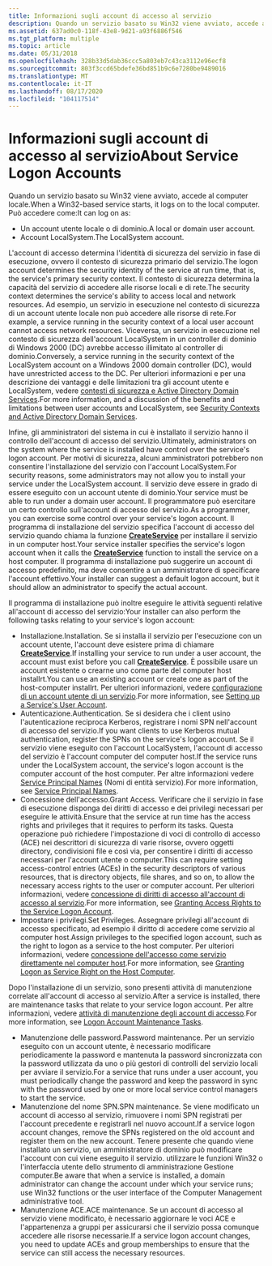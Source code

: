 ```yaml
---
title: Informazioni sugli account di accesso al servizio
description: Quando un servizio basato su Win32 viene avviato, accede al computer locale.
ms.assetid: 637ad0c0-118f-43e8-9d21-a93f6886f546
ms.tgt_platform: multiple
ms.topic: article
ms.date: 05/31/2018
ms.openlocfilehash: 328b33d5dab36ccc5a803eb7c43ca3112e96ecf8
ms.sourcegitcommit: 803f3ccd65bdefe36bd851b9c6e7280be9489016
ms.translationtype: MT
ms.contentlocale: it-IT
ms.lasthandoff: 08/17/2020
ms.locfileid: "104117514"
---
```

# <a name="about-service-logon-accounts"></a><span data-ttu-id="340c3-103">Informazioni sugli account di accesso al servizio</span><span class="sxs-lookup"><span data-stu-id="340c3-103">About Service Logon Accounts</span></span>

<span data-ttu-id="340c3-104">Quando un servizio basato su Win32 viene avviato, accede al computer locale.</span><span class="sxs-lookup"><span data-stu-id="340c3-104">When a Win32-based service starts, it logs on to the local computer.</span></span> <span data-ttu-id="340c3-105">Può accedere come:</span><span class="sxs-lookup"><span data-stu-id="340c3-105">It can log on as:</span></span>

-   <span data-ttu-id="340c3-106">Un account utente locale o di dominio.</span><span class="sxs-lookup"><span data-stu-id="340c3-106">A local or domain user account.</span></span>
-   <span data-ttu-id="340c3-107">Account LocalSystem.</span><span class="sxs-lookup"><span data-stu-id="340c3-107">The LocalSystem account.</span></span>

<span data-ttu-id="340c3-108">L'account di accesso determina l'identità di sicurezza del servizio in fase di esecuzione, ovvero il contesto di sicurezza primario del servizio.</span><span class="sxs-lookup"><span data-stu-id="340c3-108">The logon account determines the security identity of the service at run time, that is, the service's primary security context.</span></span> <span data-ttu-id="340c3-109">Il contesto di sicurezza determina la capacità del servizio di accedere alle risorse locali e di rete.</span><span class="sxs-lookup"><span data-stu-id="340c3-109">The security context determines the service's ability to access local and network resources.</span></span> <span data-ttu-id="340c3-110">Ad esempio, un servizio in esecuzione nel contesto di sicurezza di un account utente locale non può accedere alle risorse di rete.</span><span class="sxs-lookup"><span data-stu-id="340c3-110">For example, a service running in the security context of a local user account cannot access network resources.</span></span> <span data-ttu-id="340c3-111">Viceversa, un servizio in esecuzione nel contesto di sicurezza dell'account LocalSystem in un controller di dominio di Windows 2000 (DC) avrebbe accesso illimitato al controller di dominio.</span><span class="sxs-lookup"><span data-stu-id="340c3-111">Conversely, a service running in the security context of the LocalSystem account on a Windows 2000 domain controller (DC), would have unrestricted access to the DC.</span></span> <span data-ttu-id="340c3-112">Per ulteriori informazioni e per una descrizione dei vantaggi e delle limitazioni tra gli account utente e LocalSystem, vedere [contesti di sicurezza e Active Directory Domain Services](security-contexts-and-active-directory-domain-services.md).</span><span class="sxs-lookup"><span data-stu-id="340c3-112">For more information, and a discussion of the benefits and limitations between user accounts and LocalSystem, see [Security Contexts and Active Directory Domain Services](security-contexts-and-active-directory-domain-services.md).</span></span>

<span data-ttu-id="340c3-113">Infine, gli amministratori del sistema in cui è installato il servizio hanno il controllo dell'account di accesso del servizio.</span><span class="sxs-lookup"><span data-stu-id="340c3-113">Ultimately, administrators on the system where the service is installed have control over the service's logon account.</span></span> <span data-ttu-id="340c3-114">Per motivi di sicurezza, alcuni amministratori potrebbero non consentire l'installazione del servizio con l'account LocalSystem.</span><span class="sxs-lookup"><span data-stu-id="340c3-114">For security reasons, some administrators may not allow you to install your service under the LocalSystem account.</span></span> <span data-ttu-id="340c3-115">Il servizio deve essere in grado di essere eseguito con un account utente di dominio.</span><span class="sxs-lookup"><span data-stu-id="340c3-115">Your service must be able to run under a domain user account.</span></span> <span data-ttu-id="340c3-116">Il programmatore può esercitare un certo controllo sull'account di accesso del servizio.</span><span class="sxs-lookup"><span data-stu-id="340c3-116">As a programmer, you can exercise some control over your service's logon account.</span></span> <span data-ttu-id="340c3-117">Il programma di installazione del servizio specifica l'account di accesso del servizio quando chiama la funzione [**CreateService**](/windows/desktop/api/winsvc/nf-winsvc-createservicea) per installare il servizio in un computer host.</span><span class="sxs-lookup"><span data-stu-id="340c3-117">Your service installer specifies the service's logon account when it calls the [**CreateService**](/windows/desktop/api/winsvc/nf-winsvc-createservicea) function to install the service on a host computer.</span></span> <span data-ttu-id="340c3-118">Il programma di installazione può suggerire un account di accesso predefinito, ma deve consentire a un amministratore di specificare l'account effettivo.</span><span class="sxs-lookup"><span data-stu-id="340c3-118">Your installer can suggest a default logon account, but it should allow an administrator to specify the actual account.</span></span>

<span data-ttu-id="340c3-119">Il programma di installazione può inoltre eseguire le attività seguenti relative all'account di accesso del servizio:</span><span class="sxs-lookup"><span data-stu-id="340c3-119">Your installer can also perform the following tasks relating to your service's logon account:</span></span>

-   <span data-ttu-id="340c3-120">Installazione.</span><span class="sxs-lookup"><span data-stu-id="340c3-120">Installation.</span></span> <span data-ttu-id="340c3-121">Se si installa il servizio per l'esecuzione con un account utente, l'account deve esistere prima di chiamare [**CreateService**](/windows/desktop/api/winsvc/nf-winsvc-createservicea).</span><span class="sxs-lookup"><span data-stu-id="340c3-121">If installing your service to run under a user account, the account must exist before you call [**CreateService**](/windows/desktop/api/winsvc/nf-winsvc-createservicea).</span></span> <span data-ttu-id="340c3-122">È possibile usare un account esistente o crearne uno come parte del computer host installrt.</span><span class="sxs-lookup"><span data-stu-id="340c3-122">You can use an existing account or create one as part of the host-computer installrt.</span></span> <span data-ttu-id="340c3-123">Per ulteriori informazioni, vedere [configurazione di un account utente di un servizio](setting-up-a-serviceampaposs-user-account.md).</span><span class="sxs-lookup"><span data-stu-id="340c3-123">For more information, see [Setting up a Service's User Account](setting-up-a-serviceampaposs-user-account.md).</span></span>
-   <span data-ttu-id="340c3-124">Autenticazione.</span><span class="sxs-lookup"><span data-stu-id="340c3-124">Authentication.</span></span> <span data-ttu-id="340c3-125">Se si desidera che i client usino l'autenticazione reciproca Kerberos, registrare i nomi SPN nell'account di accesso del servizio.</span><span class="sxs-lookup"><span data-stu-id="340c3-125">If you want clients to use Kerberos mutual authentication, register the SPNs on the service's logon account.</span></span> <span data-ttu-id="340c3-126">Se il servizio viene eseguito con l'account LocalSystem, l'account di accesso del servizio è l'account computer del computer host.</span><span class="sxs-lookup"><span data-stu-id="340c3-126">If the service runs under the LocalSystem account, the service's logon account is the computer account of the host computer.</span></span> <span data-ttu-id="340c3-127">Per altre informazioni vedere [Service Principal Names](service-principal-names.md) (Nomi di entità servizio).</span><span class="sxs-lookup"><span data-stu-id="340c3-127">For more information, see [Service Principal Names](service-principal-names.md).</span></span>
-   <span data-ttu-id="340c3-128">Concessione dell'accesso.</span><span class="sxs-lookup"><span data-stu-id="340c3-128">Grant Access.</span></span> <span data-ttu-id="340c3-129">Verificare che il servizio in fase di esecuzione disponga dei diritti di accesso e dei privilegi necessari per eseguire le attività.</span><span class="sxs-lookup"><span data-stu-id="340c3-129">Ensure that the service at run time has the access rights and privileges that it requires to perform its tasks.</span></span> <span data-ttu-id="340c3-130">Questa operazione può richiedere l'impostazione di voci di controllo di accesso (ACE) nei descrittori di sicurezza di varie risorse, ovvero oggetti directory, condivisioni file e così via, per consentire i diritti di accesso necessari per l'account utente o computer.</span><span class="sxs-lookup"><span data-stu-id="340c3-130">This can require setting access-control entries (ACEs) in the security descriptors of various resources, that is directory objects, file shares, and so on, to allow the necessary access rights to the user or computer account.</span></span> <span data-ttu-id="340c3-131">Per ulteriori informazioni, vedere [concessione di diritti di accesso all'account di accesso al servizio](granting-access-rights-to-the-service-logon-account.md).</span><span class="sxs-lookup"><span data-stu-id="340c3-131">For more information, see [Granting Access Rights to the Service Logon Account](granting-access-rights-to-the-service-logon-account.md).</span></span>
-   <span data-ttu-id="340c3-132">Impostare i privilegi.</span><span class="sxs-lookup"><span data-stu-id="340c3-132">Set Privileges.</span></span> <span data-ttu-id="340c3-133">Assegnare privilegi all'account di accesso specificato, ad esempio il diritto di accedere come servizio al computer host.</span><span class="sxs-lookup"><span data-stu-id="340c3-133">Assign privileges to the specified logon account, such as the right to logon as a service to the host computer.</span></span> <span data-ttu-id="340c3-134">Per ulteriori informazioni, vedere [concessione dell'accesso come servizio direttamente nel computer host](granting-logon-as-service-right-on-the-host-computer.md).</span><span class="sxs-lookup"><span data-stu-id="340c3-134">For more information, see [Granting Logon as Service Right on the Host Computer](granting-logon-as-service-right-on-the-host-computer.md).</span></span>

<span data-ttu-id="340c3-135">Dopo l'installazione di un servizio, sono presenti attività di manutenzione correlate all'account di accesso al servizio.</span><span class="sxs-lookup"><span data-stu-id="340c3-135">After a service is installed, there are maintenance tasks that relate to your service logon account.</span></span> <span data-ttu-id="340c3-136">Per altre informazioni, vedere [attività di manutenzione degli account di accesso](logon-account-maintenance-tasks.md).</span><span class="sxs-lookup"><span data-stu-id="340c3-136">For more information, see [Logon Account Maintenance Tasks](logon-account-maintenance-tasks.md).</span></span>

-   <span data-ttu-id="340c3-137">Manutenzione delle password.</span><span class="sxs-lookup"><span data-stu-id="340c3-137">Password maintenance.</span></span> <span data-ttu-id="340c3-138">Per un servizio eseguito con un account utente, è necessario modificare periodicamente la password e mantenuta la password sincronizzata con la password utilizzata da uno o più gestori di controlli del servizio locali per avviare il servizio.</span><span class="sxs-lookup"><span data-stu-id="340c3-138">For a service that runs under a user account, you must periodically change the password and keep the password in sync with the password used by one or more local service control managers to start the service.</span></span>
-   <span data-ttu-id="340c3-139">Manutenzione del nome SPN.</span><span class="sxs-lookup"><span data-stu-id="340c3-139">SPN maintenance.</span></span> <span data-ttu-id="340c3-140">Se viene modificato un account di accesso al servizio, rimuovere i nomi SPN registrati per l'account precedente e registrarli nel nuovo account.</span><span class="sxs-lookup"><span data-stu-id="340c3-140">If a service logon account changes, remove the SPNs registered on the old account and register them on the new account.</span></span> <span data-ttu-id="340c3-141">Tenere presente che quando viene installato un servizio, un amministratore di dominio può modificare l'account con cui viene eseguito il servizio. utilizzare le funzioni Win32 o l'interfaccia utente dello strumento di amministrazione Gestione computer.</span><span class="sxs-lookup"><span data-stu-id="340c3-141">Be aware that when a service is installed, a domain administrator can change the account under which your service runs; use Win32 functions or the user interface of the Computer Management administrative tool.</span></span>
-   <span data-ttu-id="340c3-142">Manutenzione ACE.</span><span class="sxs-lookup"><span data-stu-id="340c3-142">ACE maintenance.</span></span> <span data-ttu-id="340c3-143">Se un account di accesso al servizio viene modificato, è necessario aggiornare le voci ACE e l'appartenenza a gruppi per assicurarsi che il servizio possa comunque accedere alle risorse necessarie.</span><span class="sxs-lookup"><span data-stu-id="340c3-143">If a service logon account changes, you need to update ACEs and group memberships to ensure that the service can still access the necessary resources.</span></span>

 

 